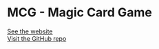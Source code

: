 [comment]: <> (Only edit this file in GitHub as .gitignore prevents it from pushing.)

# MCG - Magic Card Game
[See the website](https://sfeichtenschlager.github.io/mcg/mcg-site/index.html)\
[Visit the GitHub repo](https://github.com/sfeichtenschlager/mcg/)
